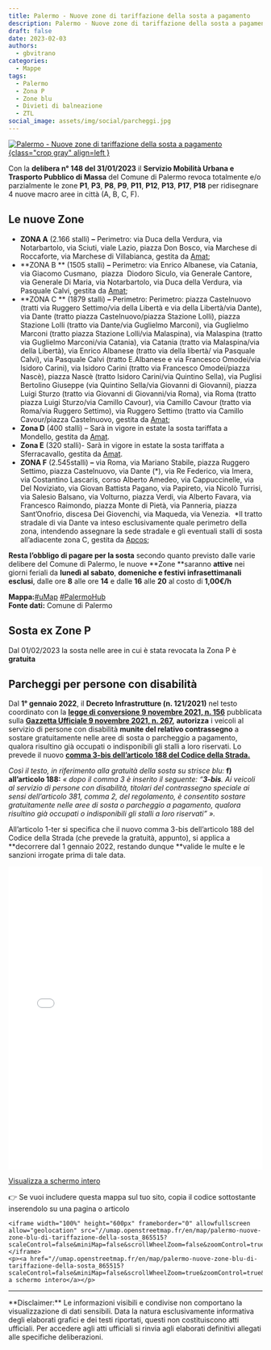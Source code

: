 ```yaml
---
title: Palermo - Nuove zone di tariffazione della sosta a pagamento
description: Palermo - Nuove zone di tariffazione della sosta a pagamento
draft: false
date: 2023-02-03
authors:
  - gbvitrano
categories:
  - Mappe
tags:
  - Palermo
  - Zona P
  - Zone blu
  - Divieti di balneazione
  - ZTL
social_image: assets/img/social/parcheggi.jpg
---
```

<style>
.md-typeset code { background-color: #fff0;}  
.md-typeset pre>code { background-color: #fff0;}  
</style>
[![Palermo - Nuove zone di tariffazione della sosta a pagamento](../../../assets/img/social/parcheggi.jpg "Palermo - Nuove zone di tariffazione della sosta a pagamento" ){class="crop gray" align=left }](index.md)

Con la **delibera n° 148 del 31/01/2023** il **Servizio Mobilità Urbana e Trasporto Pubblico di Massa** del Comune di Palermo revoca totalmente e/o parzialmente le zone **P1**, **P3**, **P8**, **P9**, **P11**, **P12**, **P13**, **P17**, **P18** per ridisegnare 4 nuove macro aree in città (A, B, C, F). 

## Le nuove Zone

* **ZONA A** (2.166 stalli) **–** Perimetro: via Duca della Verdura, via Notarbartolo, via Sciuti, <!-- more -->viale Lazio, piazza Don Bosco, via Marchese di Roccaforte, via Marchese di Villabianca, gestita da [Amat](https://www.amat.pa.it/zone-blu/);
* **ZONA B ** (1505 stalli) **–** Perimetro: via Enrico Albanese, via Catania, via Giacomo Cusmano,  piazza  Diodoro Siculo, via Generale Cantore, via Generale Di Maria, via Notarbartolo, via Duca della Verdura, via Pasquale Calvi, gestita da [Amat](https://www.amat.pa.it/zone-blu/);
* **ZONA C ** (1879 stalli) **–** Perimetro: Perimetro: piazza Castelnuovo (tratti via Ruggero Settimo/via della Libertà e via della Libertà/via Dante), via Dante (tratto piazza Castelnuovo/piazza Stazione Lolli), piazza Stazione Lolli (tratto via Dante/via Guglielmo Marconi), via Guglielmo Marconi (tratto piazza Stazione Lolli/via Malaspina), via Malaspina (tratto via Guglielmo Marconi/via Catania), via Catania (tratto via Malaspina/via della Libertà), via Enrico Albanese (tratto via della libertà/ via Pasquale Calvi), via Pasquale Calvi (tratto E.Albanese e via Francesco Omodei/via Isidoro Carini), via Isidoro Carini (tratto via Francesco Omodei/piazza Nascè), piazza Nascè (tratto Isidoro Carini/via Quintino Sella), via Puglisi Bertolino Giuseppe (via Quintino Sella/via Giovanni di Giovanni), piazza Luigi Sturzo (tratto via Giovanni di Giovanni/via Roma), via Roma (tratto piazza Luigi Sturzo/via Camillo Cavour), via Camillo Cavour (tratto via Roma/via Ruggero Settimo), via Ruggero Settimo (tratto via Camillo Cavour/piazza Castelnuovo, gestita da [Amat](https://www.amat.pa.it/zone-blu/);
* **Zona D** (400 stalli) – Sarà in vigore in estate la sosta tariffata a  Mondello, gestita da [Amat](https://www.amat.pa.it/zone-blu/).
* **Zona E** (320 stalli)- Sarà in vigore in estate la sosta tariffata a  Sferracavallo, gestita da [Amat](https://www.amat.pa.it/zone-blu/).
* **ZONA F** (2.545stalli) **–** via Roma, via Mariano Stabile, piazza Ruggero Settimo, piazza Castelnuovo, via Dante (\*), via Re Federico, via Imera, via Costantino Lascaris, corso Alberto Amedeo, via Cappuccinelle, via Del Noviziato, via Giovan Battista Pagano, via Papireto, via Nicolò Turrisi, via Salesio Balsano, via Volturno, piazza Verdi, via Alberto Favara, via Francesco Raimondo, piazza Monte di Pietà, via Panneria, piazza Sant’Onofrio, discesa Dei Giovenchi, via Maqueda, via Venezia.  \*Il tratto stradale di via Dante va inteso esclusivamente quale perimetro della zona, intendendo assegnare la sede stradale e gli eventuali stalli di sosta all’adiacente zona C, gestita da [Apcos](https://www.apcoa.it/parcheggi-in/palermo/);

**Resta l’obbligo di pagare per la sosta** secondo quanto previsto dalle varie delibere del Comune di Palermo, le nuove **Zone **saranno **attive** nei giorni feriali da **lunedì al sabato**, **domeniche e festivi infrasettimanali esclusi**, dalle ore **8** alle ore **14** e dalle **16** alle **20** al costo di **1,00€/h**

**Mappa:**[#uMap](https://umap.openstreetmap.fr/it/map/palermo-nuove-zone-di-tariffazione-della-sosta-dal_865515#14/38.1482/13.3791) [#PalermoHub](https://palermohub.opendatasicilia.it/nuove_zone_blu.html)<br>
**Fonte dati:** Comune di Palermo
## Sosta ex Zone P
Dal 01/02/2023 la sosta nelle aree in cui è stata revocata la Zona P è **gratuita**

## Parcheggi per persone con disabilità
Dal **1° gennaio 2022**, il **Decreto Infrastrutture (n. 121/2021)** nel testo coordinato con la **[legge di conversione 9 novembre 2021, n. 156](https://www.gazzettaufficiale.it/eli/id/2021/11/09/21G00170/sg)** pubblicata sulla **[Gazzetta Ufficiale 9 novembre 2021, n. 267](https://www.gazzettaufficiale.it/gazzetta/serie_generale/caricaDettaglio?dataPubblicazioneGazzetta=2021-11-09&numeroGazzetta=267),** **autorizza** i veicoli al servizio di persone con disabilità **munite del relativo contrassegno** a sostare gratuitamente nelle aree di sosta o parcheggio a pagamento, qualora risultino già occupati o indisponibili gli stalli a loro riservati. Lo prevede il nuovo **[comma 3-bis dell’articolo 188 del Codice della Strada.](https://www.aci.it/i-servizi/normative/codice-della-strada/titolo-v-norme-di-comportamento/art-188-circolazione-e-sosta-dei-veicoli-al-servizio-di-persone-invalide.html)**

_Così il testo, in riferimento alla gratuità della sosta su strisce blu:_
**f) all’articolo 188:**
_« dopo il comma 3 è inserito il seguente:
“**3-bis**. Ai veicoli al servizio di persone con disabilità, titolari del contrassegno speciale ai sensi dell’articolo 381, comma 2, del regolamento, è consentito sostare gratuitamente nelle aree di sosta o parcheggio a pagamento, qualora_ _risultino già occupati o indisponibili gli stalli a loro riservati” »._

All’articolo 1-ter si specifica che il nuovo comma 3-bis dell’articolo 188 del Codice della Strada (che prevede la gratuità, appunto), si applica a **decorrere dal 1 gennaio 2022, restando dunque **valide le multe e le sanzioni irrogate prima di tale data.

<iframe width="100%" height="600px" frameborder="0" allowfullscreen allow="geolocation" src="//umap.openstreetmap.fr/en/map/palermo-nuove-zone-blu-di-tariffazione-della-sosta_865515?scaleControl=false&miniMap=false&scrollWheelZoom=false&zoomControl=true&allowEdit=false&moreControl=true&searchControl=null&tilelayersControl=null&embedControl=null&datalayersControl=true&onLoadPanel=caption&captionBar=false&captionMenus=true"></iframe><p><a href="//umap.openstreetmap.fr/en/map/palermo-nuove-zone-blu-di-tariffazione-della-sosta_865515?scaleControl=false&miniMap=false&scrollWheelZoom=true&zoomControl=true&allowEdit=false&moreControl=true&searchControl=null&tilelayersControl=null&embedControl=null&datalayersControl=true&onLoadPanel=caption&captionBar=false&captionMenus=true">Visualizza a schermo intero</a></p>

👉 Se vuoi includere questa mappa sul tuo sito, copia il codice sottostante inserendolo su una pagina o articolo

```
<iframe width="100%" height="600px" frameborder="0" allowfullscreen allow="geolocation" src="//umap.openstreetmap.fr/en/map/palermo-nuove-zone-blu-di-tariffazione-della-sosta_865515?scaleControl=false&miniMap=false&scrollWheelZoom=false&zoomControl=true&allowEdit=false&moreControl=true&searchControl=null&tilelayersControl=null&embedControl=null&datalayersControl=true&onLoadPanel=caption&captionBar=false&captionMenus=true"></iframe>
<p><a href="//umap.openstreetmap.fr/en/map/palermo-nuove-zone-blu-di-tariffazione-della-sosta_865515?scaleControl=false&miniMap=false&scrollWheelZoom=true&zoomControl=true&allowEdit=false&moreControl=true&searchControl=null&tilelayersControl=null&embedControl=null&datalayersControl=true&onLoadPanel=caption&captionBar=false&captionMenus=true">Visualizza a schermo intero</a></p>
```

<hr>
**Disclaimer:** Le informazioni visibili e condivise non comportano la visualizzazione di dati sensibili. Data la natura esclusivamente informativa degli elaborati grafici e dei testi riportati, questi non costituiscono atti ufficiali. Per accedere agli atti ufficiali si rinvia agli elaborati definitivi allegati alle specifiche deliberazioni.